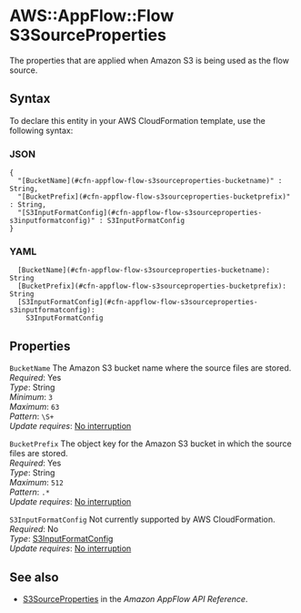 # AWS::AppFlow::Flow S3SourceProperties<a name="aws-properties-appflow-flow-s3sourceproperties"></a>

 The properties that are applied when Amazon S3 is being used as the flow source\. 

## Syntax<a name="aws-properties-appflow-flow-s3sourceproperties-syntax"></a>

To declare this entity in your AWS CloudFormation template, use the following syntax:

### JSON<a name="aws-properties-appflow-flow-s3sourceproperties-syntax.json"></a>

```
{
  "[BucketName](#cfn-appflow-flow-s3sourceproperties-bucketname)" : String,
  "[BucketPrefix](#cfn-appflow-flow-s3sourceproperties-bucketprefix)" : String,
  "[S3InputFormatConfig](#cfn-appflow-flow-s3sourceproperties-s3inputformatconfig)" : S3InputFormatConfig
}
```

### YAML<a name="aws-properties-appflow-flow-s3sourceproperties-syntax.yaml"></a>

```
  [BucketName](#cfn-appflow-flow-s3sourceproperties-bucketname): String
  [BucketPrefix](#cfn-appflow-flow-s3sourceproperties-bucketprefix): String
  [S3InputFormatConfig](#cfn-appflow-flow-s3sourceproperties-s3inputformatconfig): 
    S3InputFormatConfig
```

## Properties<a name="aws-properties-appflow-flow-s3sourceproperties-properties"></a>

`BucketName`  <a name="cfn-appflow-flow-s3sourceproperties-bucketname"></a>
 The Amazon S3 bucket name where the source files are stored\.   
*Required*: Yes  
*Type*: String  
*Minimum*: `3`  
*Maximum*: `63`  
*Pattern*: `\S+`  
*Update requires*: [No interruption](https://docs.aws.amazon.com/AWSCloudFormation/latest/UserGuide/using-cfn-updating-stacks-update-behaviors.html#update-no-interrupt)

`BucketPrefix`  <a name="cfn-appflow-flow-s3sourceproperties-bucketprefix"></a>
 The object key for the Amazon S3 bucket in which the source files are stored\.   
*Required*: Yes  
*Type*: String  
*Maximum*: `512`  
*Pattern*: `.*`  
*Update requires*: [No interruption](https://docs.aws.amazon.com/AWSCloudFormation/latest/UserGuide/using-cfn-updating-stacks-update-behaviors.html#update-no-interrupt)

`S3InputFormatConfig`  <a name="cfn-appflow-flow-s3sourceproperties-s3inputformatconfig"></a>
Not currently supported by AWS CloudFormation\.  
*Required*: No  
*Type*: [S3InputFormatConfig](aws-properties-appflow-flow-s3inputformatconfig.md)  
*Update requires*: [No interruption](https://docs.aws.amazon.com/AWSCloudFormation/latest/UserGuide/using-cfn-updating-stacks-update-behaviors.html#update-no-interrupt)

## See also<a name="aws-properties-appflow-flow-s3sourceproperties--seealso"></a>
+ [S3SourceProperties](https://docs.aws.amazon.com/appflow/1.0/APIReference/API_S3SourceProperties.html) in the *Amazon AppFlow API Reference*\.

